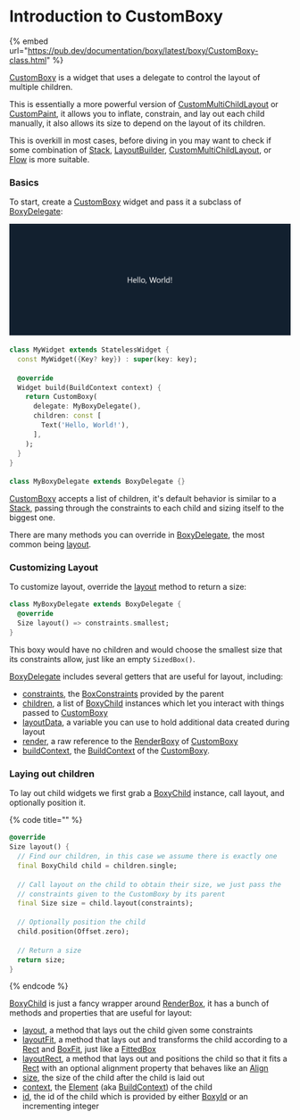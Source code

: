 # Introduction to CustomBoxy

{% embed url="https://pub.dev/documentation/boxy/latest/boxy/CustomBoxy-class.html" %}

[CustomBoxy](https://pub.dev/documentation/boxy/latest/boxy/CustomBoxy-class.html) is a widget that uses a delegate to control the layout of multiple children.

This is essentially a more powerful version of [CustomMultiChildLayout](https://api.flutter.dev/flutter/widgets/CustomMultiChildLayout-class.html) or [CustomPaint](https://api.flutter.dev/flutter/widgets/CustomPaint-class.html), it allows you to inflate, constrain, and lay out each child manually, it also allows its size to depend on the layout of its children.

This is overkill in most cases, before diving in you may want to check if some combination of [Stack](https://api.flutter.dev/flutter/widgets/Stack-class.html), [LayoutBuilder](https://api.flutter.dev/flutter/widgets/LayoutBuilder-class.html), [CustomMultiChildLayout](https://api.flutter.dev/flutter/widgets/CustomMultiChildLayout-class.html), or [Flow](https://api.flutter.dev/flutter/widgets/Flow-class.html) is more suitable.

### Basics

To start, create a [CustomBoxy](https://pub.dev/documentation/boxy/latest/boxy/CustomBoxy-class.html) widget and pass it a subclass of [BoxyDelegate](https://pub.dev/documentation/boxy/latest/boxy/BoxyDelegate-class.html):

![](<../.gitbook/assets/image (1).png>)

```dart
class MyWidget extends StatelessWidget {
  const MyWidget({Key? key}) : super(key: key);

  @override
  Widget build(BuildContext context) {
    return CustomBoxy(
      delegate: MyBoxyDelegate(),
      children: const [
        Text('Hello, World!'),
      ],
    );
  }
}

class MyBoxyDelegate extends BoxyDelegate {}
```

[CustomBoxy](https://pub.dev/documentation/boxy/latest/boxy/CustomBoxy-class.html) accepts a list of children, it's default behavior is similar to a [Stack](https://api.flutter.dev/flutter/widgets/Stack-class.html), passing through the constraints to each child and sizing itself to the biggest one.

There are many methods you can override in [BoxyDelegate](https://pub.dev/documentation/boxy/latest/boxy/BoxyDelegate-class.html), the most common being [layout](https://pub.dev/documentation/boxy/latest/boxy/BoxyDelegate/layout.html).

### Customizing Layout

To customize layout, override the [layout](https://pub.dev/documentation/boxy/latest/boxy/BoxyDelegate/layout.html) method to return a size:

```dart
class MyBoxyDelegate extends BoxyDelegate {
  @override
  Size layout() => constraints.smallest;
}
```

This boxy would have no children and would choose the smallest size that its constraints allow, just like an empty `SizedBox()`.

[BoxyDelegate](https://pub.dev/documentation/boxy/latest/boxy/BoxyDelegate-class.html) includes several getters that are useful for layout, including:

* [constraints](https://pub.dev/documentation/boxy/latest/render\_boxy/BoxBoxyDelegateMixin/constraints.html), the [BoxConstraints](https://api.flutter.dev/flutter/rendering/BoxConstraints-class.html) provided by the parent
* [children](https://pub.dev/documentation/boxy/latest/render\_boxy/BaseBoxyDelegate/children.html), a list of [BoxyChild](https://pub.dev/documentation/boxy/latest/boxy/BoxyChild-class.html) instances which let you interact with things passed to [CustomBoxy](https://pub.dev/documentation/boxy/latest/boxy/CustomBoxy-class.html)
* [layoutData](https://pub.dev/documentation/boxy/latest/render\_boxy/BaseBoxyDelegate/layoutData.html), a variable you can use to hold additional data created during layout
* [render](https://pub.dev/documentation/boxy/latest/render\_boxy/BoxBoxyDelegateMixin/render.html), a raw reference to the [RenderBoxy](https://pub.dev/documentation/boxy/latest/render\_boxy/RenderBoxy-class.html) of [CustomBoxy](https://pub.dev/documentation/boxy/latest/boxy/CustomBoxy-class.html)
* [buildContext](https://pub.dev/documentation/boxy/latest/render\_boxy/BaseBoxyDelegate/buildContext.html), the [BuildContext](https://api.flutter.dev/flutter/widgets/BuildContext-class.html) of the [CustomBoxy](https://pub.dev/documentation/boxy/latest/boxy/CustomBoxy-class.html).

### Laying out children

To lay out child widgets we first grab a [BoxyChild](https://pub.dev/documentation/boxy/latest/boxy/BoxyChild-class.html) instance, call layout, and optionally position it.

{% code title="" %}
```dart
@override
Size layout() {
  // Find our children, in this case we assume there is exactly one
  final BoxyChild child = children.single;

  // Call layout on the child to obtain their size, we just pass the
  // constraints given to the CustomBoxy by its parent
  final Size size = child.layout(constraints);

  // Optionally position the child
  child.position(Offset.zero);

  // Return a size
  return size;
}
```
{% endcode %}

[BoxyChild](https://pub.dev/documentation/boxy/latest/boxy/BoxyChild-class.html) is just a fancy wrapper around [RenderBox](https://api.flutter.dev/flutter/rendering/RenderBox-class.html), it has a bunch of methods and properties that are useful for layout:

* [layout](https://pub.dev/documentation/boxy/latest/boxy/BoxyChild/layout.html), a method that lays out the child given some constraints
* [layoutFit](https://pub.dev/documentation/boxy/latest/boxy/BoxyChild/layoutFit.html), a method that lays out and transforms the child according to a [Rect](https://api.dart.dev/stable/2.17.3/dart-ui/Rect-class.html) and [BoxFit](https://api.flutter.dev/flutter/painting/BoxFit.html), just like a [FittedBox](https://api.flutter.dev/flutter/widgets/FittedBox-class.html)
* [layoutRect](https://pub.dev/documentation/boxy/latest/boxy/BoxyChild/layoutRect.html), a method that lays out and positions the child so that it fits a [Rect](https://api.dart.dev/stable/2.17.3/dart-ui/Rect-class.html) with an optional alignment property that behaves like an [Align](https://api.flutter.dev/flutter/widgets/Align-class.html)
* [size](https://pub.dev/documentation/boxy/latest/boxy/BoxyChild/size.html), the size of the child after the child is laid out
* [context](https://pub.dev/documentation/boxy/latest/inflating\_element/InflatedChildHandle/context.html), the [Element](https://api.flutter.dev/flutter/widgets/Element-class.html) (aka [BuildContext](https://api.flutter.dev/flutter/widgets/BuildContext-class.html)) of the child
* [id](https://pub.dev/documentation/boxy/latest/inflating\_element/InflatedChildHandle/id.html), the id of the child which is provided by either [BoxyId](https://pub.dev/documentation/boxy/latest/boxy/BoxyId-class.html) or an incrementing integer

&#x20;
